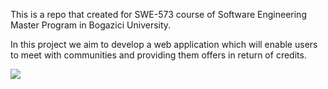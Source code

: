 This is a repo that created for SWE-573 course of Software Engineering Master Program in Bogazici University.

In this project we aim to develop a web application which will enable users to meet with communities and providing them offers in return of credits.

![](https://github.com/SabriKorkmaz/project-x/app/assets/logo/Project-x-logos.jpeg)
